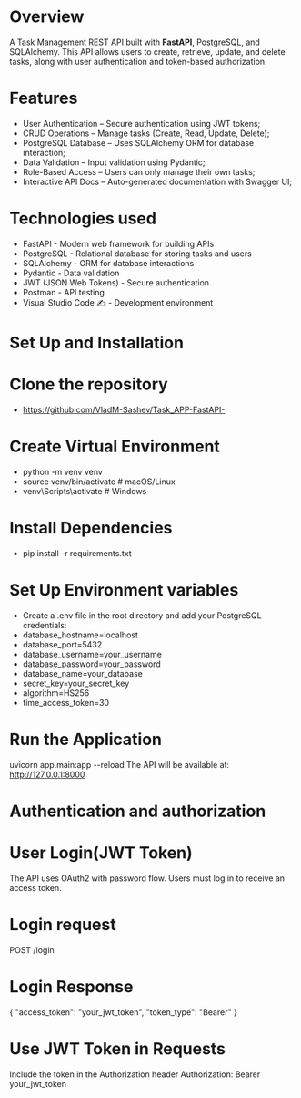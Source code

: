 # Overview
A Task Management REST API built with **FastAPI**, PostgreSQL, and SQLAlchemy. This API allows users to create, retrieve, update, and delete tasks, along with user authentication and token-based authorization.
# Features
 - User Authentication – Secure authentication using JWT tokens;
 - CRUD Operations – Manage tasks (Create, Read, Update, Delete);
 - PostgreSQL Database – Uses SQLAlchemy ORM for database interaction;
 - Data Validation – Input validation using Pydantic;
 - Role-Based Access – Users can only manage their own tasks;
 - Interactive API Docs – Auto-generated documentation with Swagger UI;

# Technologies used
- FastAPI  - Modern web framework for building APIs
- PostgreSQL  - Relational database for storing tasks and users
- SQLAlchemy  - ORM for database interactions
- Pydantic  - Data validation
- JWT (JSON Web Tokens)  - Secure authentication
- Postman  - API testing
- Visual Studio Code ✍ - Development environment
# Set Up and Installation 
# Clone the repository
- https://github.com/VladM-Sashev/Task_APP-FastAPI-
# Create Virtual Environment 
- python -m venv venv
- source venv/bin/activate  # macOS/Linux
- venv\Scripts\activate    # Windows
# Install Dependencies
- pip install -r requirements.txt
# Set Up Environment variables
- Create a .env file in the root directory and add your PostgreSQL credentials:
- database_hostname=localhost
- database_port=5432
- database_username=your_username
- database_password=your_password
- database_name=your_database
- secret_key=your_secret_key
- algorithm=HS256
- time_access_token=30
# Run the Application
uvicorn app.main:app --reload
The API will be available at:
 http://127.0.0.1:8000
# Authentication and authorization 
# User Login(JWT Token)
The API uses OAuth2 with password flow.
Users must log in to receive an access token.
# Login request
POST /login
# Login Response
{
  "access_token": "your_jwt_token",
  "token_type": "Bearer"
}
# Use JWT Token in Requests
Include the token in the Authorization header
Authorization: Bearer your_jwt_token


